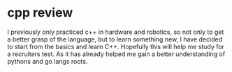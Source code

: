 # cpp review
I previously only practiced c++ in hardware and robotics, so not only to get a better grasp of the language, but to learn something new, I have decided to start from the basics and learn C++. Hopefully this will help me study for a recruiters test. As it has already helped me gain a better understanding of pythons and go langs roots.